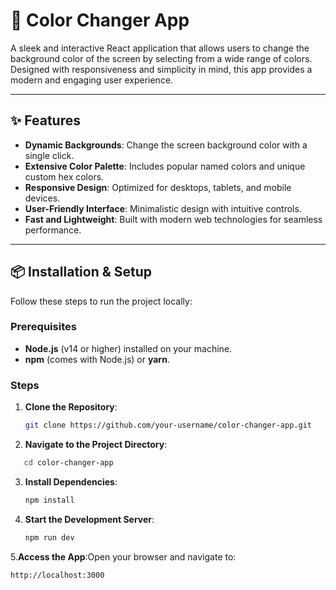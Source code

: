 # 🎨 Color Changer App

A sleek and interactive React application that allows users to change the background color of the screen by selecting from a wide range of colors. Designed with responsiveness and simplicity in mind, this app provides a modern and engaging user experience.

---

## ✨ Features

- **Dynamic Backgrounds**: Change the screen background color with a single click.
- **Extensive Color Palette**: Includes popular named colors and unique custom hex colors.
- **Responsive Design**: Optimized for desktops, tablets, and mobile devices.
- **User-Friendly Interface**: Minimalistic design with intuitive controls.
- **Fast and Lightweight**: Built with modern web technologies for seamless performance.

---

## 📦 Installation & Setup

Follow these steps to run the project locally:

### Prerequisites

- **Node.js** (v14 or higher) installed on your machine.
- **npm** (comes with Node.js) or **yarn**.

### Steps

1. **Clone the Repository**:
   ```bash
   git clone https://github.com/your-username/color-changer-app.git

2. **Navigate to the Project Directory**:
```bash
   cd color-changer-app
```
3. **Install Dependencies**:
   ```bash
   npm install
   ```
4. **Start the Development Server**:
   ```bash
   npm run dev
   ```
5.**Access the App**:Open your browser and navigate to:
   ```bash
   http://localhost:3000
   ```
